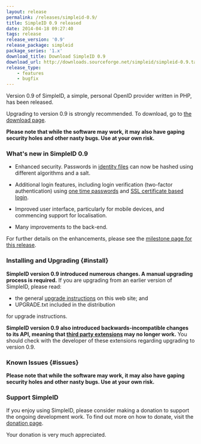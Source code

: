 ```yaml
---
layout: release
permalink: /releases/simpleid-0.9/
title: SimpleID 0.9 released
date: 2014-04-18 09:27:40
tags: release
release_version: '0.9'
release_package: simpleid
package_series: '1.x'
download_title: Download SimpleID 0.9
download_url: http://downloads.sourceforge.net/simpleid/simpleid-0.9.tar.gz
release_type: 
    - features
    - bugfix
---
```


Version 0.9 of SimpleID, a simple, personal OpenID provider written in PHP, has been released.

Upgrading to version 0.9 is strongly recommended.  To download, go to [the download page](/download).

**Please note that while the software may work, it may also have gaping security holes and other nasty bugs. Use at your own risk.**

### What's new in SimpleID 0.9

- Enhanced security.  Passwords in [identity files](/documentation/getting-started/setting-identity/identity-files) can now be hashed using different algorithms and a salt.

- Additional login features, including login verification (two-factor authentication) using [one time passwords](/documentation/using-simpleid/managing-your-simpleid-profile/login-verification) and [SSL certificate based login](/documentation/advanced-topics/logging-using-client-ssl-certificates-version-0.9-and-later).

- Improved user interface, particularly for mobile devices, and commencing support for localisation.

- Many improvements to the back-end.

For further details on the enhancements, please see the [milestone page for this release](http://simpleid.koinic.net/trac/milestone/0.9).

### Installing and Upgrading {#install}

**SimpleID version 0.9 introduced numerous changes. A manual upgrading process is required.**  If you are upgrading from an earlier version of SimpleID, please read:

- the general [upgrade instructions](http://simpleid.sourceforge.net/documentation/getting-started/upgrading) on this web site; and
- UPGRADE.txt included in the distribution

for upgrade instructions.

**SimpleID version 0.9 also introduced backwards-incompatible changes to its API, meaning that [third party extensions](/documentation/advanced-topics/third-party-extensions) may no longer work.**  You should check with the developer of these extensions regarding upgrading to version 0.9.

### Known Issues {#issues}

**Please note that while the software may work, it may also have gaping security holes and other nasty bugs. Use at your own risk.**

### Support SimpleID

If you enjoy using SimpleID, please consider making a donation to support the
ongoing development work.  To find out more on how to donate, visit
the [donation page](http://simpleid.org/donate).

Your donation is very much appreciated.